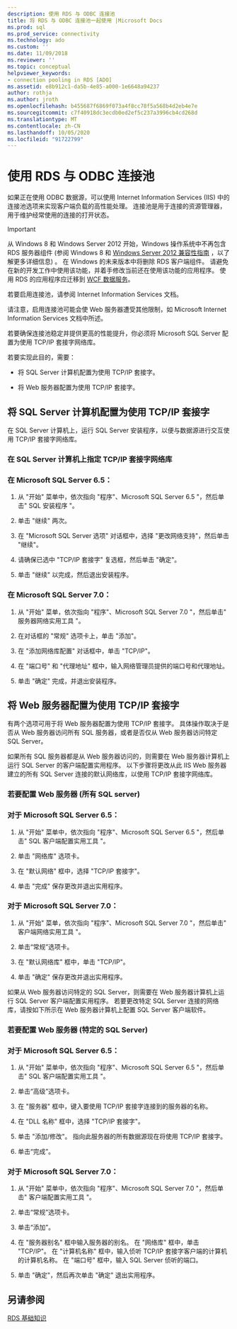 ```yaml
---
description: 使用 RDS 与 ODBC 连接池
title: 将 RDS 与 ODBC 连接池一起使用 |Microsoft Docs
ms.prod: sql
ms.prod_service: connectivity
ms.technology: ado
ms.custom: ''
ms.date: 11/09/2018
ms.reviewer: ''
ms.topic: conceptual
helpviewer_keywords:
- connection pooling in RDS [ADO]
ms.assetid: e8b912c1-da5b-4e85-a000-1e6648a94237
author: rothja
ms.author: jroth
ms.openlocfilehash: b455687f6869f073a4f8cc78f5a568b4d2eb4e7e
ms.sourcegitcommit: c7f40918dc3ecdb0ed2ef5c237a3996cb4cd268d
ms.translationtype: MT
ms.contentlocale: zh-CN
ms.lasthandoff: 10/05/2020
ms.locfileid: "91722799"
---
```

# <a name="using-rds-with-odbc-connection-pooling"></a>使用 RDS 与 ODBC 连接池
如果正在使用 ODBC 数据源，可以使用 Internet Information Services (IIS) 中的连接池选项来实现客户端负载的高性能处理。 连接池是用于连接的资源管理器，用于维护经常使用的连接的打开状态。  
  
> [!IMPORTANT]
>  从 Windows 8 和 Windows Server 2012 开始，Windows 操作系统中不再包含 RDS 服务器组件 (参阅 Windows 8 和 [Windows Server 2012 兼容性指南](https://www.microsoft.com/download/details.aspx?id=27416) ，以了解更多详细信息) 。 在 Windows 的未来版本中将删除 RDS 客户端组件。 请避免在新的开发工作中使用该功能，并着手修改当前还在使用该功能的应用程序。 使用 RDS 的应用程序应迁移到 [WCF 数据服务](/dotnet/framework/wcf/)。  
  
 若要启用连接池，请参阅 Internet Information Services 文档。  
  
 请注意，启用连接池可能会使 Web 服务器遭受其他限制，如 Microsoft Internet Information Services 文档中所述。  
  
 若要确保连接池稳定并提供更高的性能提升，你必须将 Microsoft SQL Server 配置为使用 TCP/IP 套接字网络库。  
  
 若要实现此目的，需要：  
  
-   将 SQL Server 计算机配置为使用 TCP/IP 套接字。  
  
-   将 Web 服务器配置为使用 TCP/IP 套接字。  
  
## <a name="configuring-the-sql-server-computer-to-use-tcpip-sockets"></a>将 SQL Server 计算机配置为使用 TCP/IP 套接字  
 在 SQL Server 计算机上，运行 SQL Server 安装程序，以便与数据源进行交互使用 TCP/IP 套接字网络库。  
  
### <a name="to-specify-the-tcpip-socket-network-library-on-the-sql-server-computer"></a>在 SQL Server 计算机上指定 TCP/IP 套接字网络库  
  
### <a name="in-microsoft-sql-server-65"></a>在 Microsoft SQL Server 6.5：  
  
1.  从 "开始" 菜单中，依次指向 "程序"、Microsoft SQL Server 6.5 "，然后单击" SQL 安装程序 "。  
  
2.  单击 "继续" 两次。  
  
3.  在 "Microsoft SQL Server 选项" 对话框中，选择 "更改网络支持"，然后单击 "继续"。  
  
4.  请确保已选中 "TCP/IP 套接字" 复选框，然后单击 "确定"。  
  
5.  单击 "继续" 以完成，然后退出安装程序。  
  
### <a name="in-microsoft-sql-server-70"></a>在 Microsoft SQL Server 7.0：  
  
1.  从 "开始" 菜单，依次指向 "程序"、Microsoft SQL Server 7.0 "，然后单击" 服务器网络实用工具 "。  
  
2.  在对话框的 "常规" 选项卡上，单击 "添加"。  
  
3.  在 "添加网络库配置" 对话框中，单击 "TCP/IP"。  
  
4.  在 "端口号" 和 "代理地址" 框中，输入网络管理员提供的端口号和代理地址。  
  
5.  单击 "确定" 完成，并退出安装程序。  
  
## <a name="configuring-the-web-server-to-use-tcpip-sockets"></a>将 Web 服务器配置为使用 TCP/IP 套接字  
 有两个选项可用于将 Web 服务器配置为使用 TCP/IP 套接字。 具体操作取决于是否从 Web 服务器访问所有 SQL 服务器，或者是否仅从 Web 服务器访问特定 SQL Server。  
  
 如果所有 SQL 服务器都是从 Web 服务器访问的，则需要在 Web 服务器计算机上运行 SQL Server 的客户端配置实用程序。 以下步骤将更改从此 IIS Web 服务器建立的所有 SQL Server 连接的默认网络库，以使用 TCP/IP 套接字网络库。  
  
### <a name="to-configure-the-web-server-all-sql-servers"></a>若要配置 Web 服务器 (所有 SQL server)   
  
### <a name="for-microsoft-sql-server-65"></a>对于 Microsoft SQL Server 6.5：  
  
1.  从 "开始" 菜单中，依次指向 "程序"、Microsoft SQL Server 6.5 "，然后单击" SQL 客户端配置实用工具 "。  
  
2.  单击 "网络库" 选项卡。  
  
3.  在 "默认网络" 框中，选择 "TCP/IP 套接字"。  
  
4.  单击 "完成" 保存更改并退出实用程序。  
  
### <a name="for-microsoft-sql-server-70"></a>对于 Microsoft SQL Server 7.0：  
  
1.  从 "开始" 菜单，依次指向 "程序"、Microsoft SQL Server 7.0 "，然后单击" 客户端网络实用工具 "。  
  
2.  单击“常规”选项卡。  
  
3.  在 "默认网络库" 框中，单击 "TCP/IP"。  
  
4.  单击 "确定" 保存更改并退出实用程序。  
  
 如果从 Web 服务器访问特定的 SQL Server，则需要在 Web 服务器计算机上运行 SQL Server 客户端配置实用程序。 若要更改特定 SQL Server 连接的网络库，请按如下所示在 Web 服务器计算机上配置 SQL Server 客户端软件。  
  
### <a name="to-configure-the-web-server-a-specific-sql-server"></a>若要配置 Web 服务器 (特定的 SQL Server)   
  
### <a name="for-microsoft-sql-server-65"></a>对于 Microsoft SQL Server 6.5：  
  
1.  从 "开始" 菜单中，依次指向 "程序"、Microsoft SQL Server 6.5 "，然后单击" SQL 客户端配置实用工具 "。  
  
2.  单击“高级”选项卡。  
  
3.  在 "服务器" 框中，键入要使用 TCP/IP 套接字连接到的服务器的名称。  
  
4.  在 "DLL 名称" 框中，选择 "TCP/IP 套接字"。  
  
5.  单击 "添加/修改"。 指向此服务器的所有数据源现在将使用 TCP/IP 套接字。  
  
6.  单击“完成”。  
  
### <a name="for-microsoft-sql-server-70"></a>对于 Microsoft SQL Server 7.0：  
  
1.  从 "开始" 菜单中，依次指向 "程序"、Microsoft SQL Server 7.0 "，然后单击" 客户端配置实用工具 "。  
  
2.  单击“常规”选项卡。  
  
3.  单击“添加”。  
  
4.  在 "服务器别名" 框中输入服务器的别名。 在 "网络库" 框中，单击 "TCP/IP"。 在 "计算机名称" 框中，输入侦听 TCP/IP 套接字客户端的计算机的计算机名称。 在 "端口号" 框中，输入 SQL Server 侦听的端口。  
  
5.  单击 "确定"，然后再次单击 "确定" 退出实用程序。  
  
## <a name="see-also"></a>另请参阅  
 [RDS 基础知识](./rds-fundamentals.md)